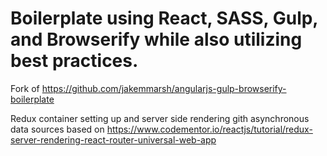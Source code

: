Boilerplate using React, SASS, Gulp, and Browserify while also utilizing best practices.
========================================================================================


Fork of https://github.com/jakemmarsh/angularjs-gulp-browserify-boilerplate


Redux container setting up and server side rendering gith asynchronous data sources based on https://www.codementor.io/reactjs/tutorial/redux-server-rendering-react-router-universal-web-app
